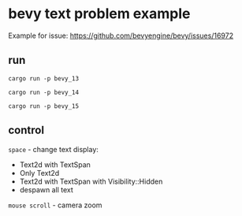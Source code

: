 # bevy text problem example

Example for issue: https://github.com/bevyengine/bevy/issues/16972

## run

```
cargo run -p bevy_13
```

```
cargo run -p bevy_14
```

```
cargo run -p bevy_15
```

## control

``space`` - change text display:
- Text2d with TextSpan
- Only Text2d
- Text2d with TextSpan with Visibility::Hidden
- despawn all text

``mouse scroll`` - camera zoom
